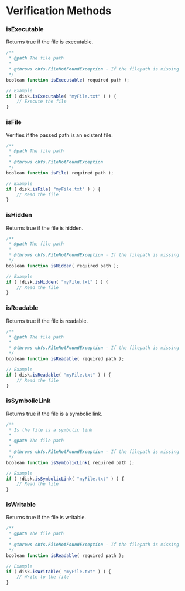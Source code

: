 # Verification Methods

### isExecutable

Returns true if the file is executable.

```javascript
/**
 * @path The file path
 *
 * @throws cbfs.FileNotFoundException - If the filepath is missing
 */
boolean function isExecutable( required path );

// Example
if ( disk.isExecutable( "myFile.txt" ) ) {
    // Execute the file
}
```

### isFile

Verifies if the passed path is an existent file.

```javascript
/**
 * @path The file path
 *
 * @throws cbfs.FileNotFoundException
 */
boolean function isFile( required path );

// Example
if ( disk.isFile( "myFile.txt" ) ) {
    // Read the file
}
```

### isHidden

Returns true if the file is hidden.

```javascript
/**
 * @path The file path
 *
 * @throws cbfs.FileNotFoundException - If the filepath is missing
 */
boolean function isHidden( required path );

// Example
if ( !disk.isHidden( "myFile.txt" ) ) {
    // Read the file
}
```

### isReadable

Returns true if the file is readable.

```javascript
/**
 * @path The file path
 *
 * @throws cbfs.FileNotFoundException - If the filepath is missing
 */
boolean function isReadable( required path );

// Example
if ( disk.isReadable( "myFile.txt" ) ) {
    // Read the file
}
```

### isSymbolicLink

Returns true if the file is a symbolic link.

```javascript
/**
 * Is the file is a symbolic link
 *
 * @path The file path
 *
 * @throws cbfs.FileNotFoundException - If the filepath is missing
 */
boolean function isSymbolicLink( required path );

// Example
if ( !disk.isSymbolicLink( "myFile.txt" ) ) {
    // Read the file
}
```

### isWritable

Returns true if the file is writable.

```javascript
/**
 * @path The file path
 *
 * @throws cbfs.FileNotFoundException - If the filepath is missing
 */
boolean function isReadable( required path );

// Example
if ( disk.isWritable( "myFile.txt" ) ) {
    // Write to the file
}
```


